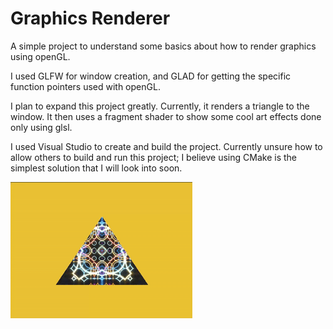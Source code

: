 # Graphics Renderer

A simple project to understand some basics about how to render graphics using openGL.

I used GLFW for window creation, and GLAD for getting the specific function pointers used with openGL.

I plan to expand this project greatly. Currently, it renders a triangle to the window. It then 
uses a fragment shader to show some cool art effects done only using glsl.

I used Visual Studio to create and build the project. Currently unsure how to allow others to build and run this project; I believe
using CMake is the simplest solution that I will look into soon.

![Image of Triangle Render](OpenGLSetup/images/triangle_render.gif)